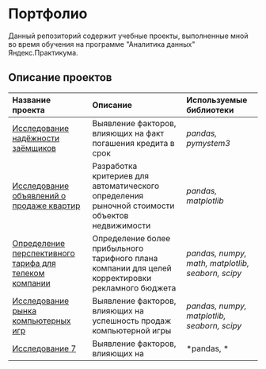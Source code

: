 # Портфолио
Данный репозиторий содержит учебные проекты, выполненные мной во время обучения на программе "Аналитика данных" Яндекс.Практикума.

## Описание проектов

| Название проекта | Описание | Используемые библиотеки | 
| :---------------------- | :---------------------- | :---------------------- |
| [Исследование надёжности заёмщиков](https://github.com/maponomareva/portfolio/tree/main/02_banking_analytics) | Выявление факторов, влияющих на факт погашения кредита в срок | *pandas, pymystem3* |
| [Исследование объявлений о продаже квартир](https://github.com/maponomareva/portfolio/tree/main/03_real_estate_analytics) | Разработка критериев для автоматического определения рыночной стоимости объектов недвижимости | *pandas, matplotlib* |
| [Определение перспективного тарифа для телеком компании](https://github.com/maponomareva/portfolio/tree/main/04_telecom_analytics) | Определение более прибыльного тарифного плана компании для целей корректировки рекламного бюджета | *pandas, numpy, math, matplotlib, seaborn, scipy* |
| [Исследование рынка компьютерных игр](https://github.com/maponomareva/portfolio/tree/main/05_gamedev_analytics) | Выявление факторов, влияющих на успешность продаж компьютерной игры | *pandas, numpy, matplotlib, seaborn, scipy* |
| [Исследование 7](https://github.com/maponomareva/portfolio/tree/main/02_banking_analytics) | Выявление факторов, влияющих на | *pandas, * |
